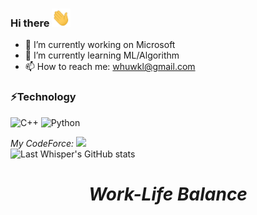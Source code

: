 ### Hi there  <img src="https://github.com/Muyangwen/Muyangwen/blob/main/wave.gif" width="30px">
<!-- 👋 -->
- 🔭 I’m currently working on Microsoft  
- 🌱 I’m currently learning ML/Algorithm 
- 📫 How to reach me: whuwkl@gmail.com  

### ⚡Technology
![C++](https://img.shields.io/badge/-C++-00599C?style=flat-square&logo=c)
![Python](https://img.shields.io/badge/-Python-black?style=flat-square&logo=Python)

*My CodeForce:* [![](https://cfrating.ihcr.top/?user=WHUWKL)](https://codeforces.com/profile/WHUWKL)  
![Last Whisper's GitHub stats](https://github-readme-stats.vercel.app/api?username=Muyangwen&show_icons=true&theme=onedark)
<!--
**Muyangwen/Muyangwen** is a ✨ _special_ ✨ repository because its `README.md` (this file) appears on your GitHub profile.

Here are some ideas to get you started:
- 🔭 I’m currently working on ...
- 🌱 I’m currently learning ...
- 👯 I’m looking to collaborate on ...
- 🤔 I’m looking for help with ...
- 💬 Ask me about ...
- 📫 How to reach me: ...
- 😄 Pronouns: ...
- ⚡ Fun fact: ...
-->
<h1 align='center'><i>Work-Life Balance</i></h1>
